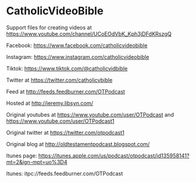 # CatholicVideoBible

Support files for creating videos at https://www.youtube.com/channel/UCoEOdVbK_Kph3jDFdKRszgQ

Facebook: https://www.facebook.com/catholicvideobible

Instagram: https://www.instagram.com/catholicvideobible

Tiktok: https://www.tiktok.com/@catholicvidbible

Twitter at https://twitter.com/catholicvbible

Feed at http://feeds.feedburner.com/OTPodcast

Hosted at http://jeremy.libsyn.com/

Original youtubes at https://www.youtube.com/user/OTPodcast and https://www.youtube.com/user/OTPodcast1

Original twitter at https://twitter.com/otpodcast1

Original blog at http://oldtestamentpodcast.blogspot.com/

Itunes page: https://itunes.apple.com/us/podcast/otpodcast/id135958141?mt=2&ign-mpt=uo%3D4

Itunes: itpc://feeds.feedburner.com/OTPodcast

